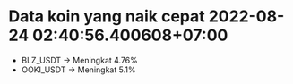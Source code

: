 # Data koin yang naik cepat 2022-08-24 02:40:56.400608+07:00

* BLZ_USDT -> Meningkat 4.76%
* OOKI_USDT -> Meningkat 5.1%
